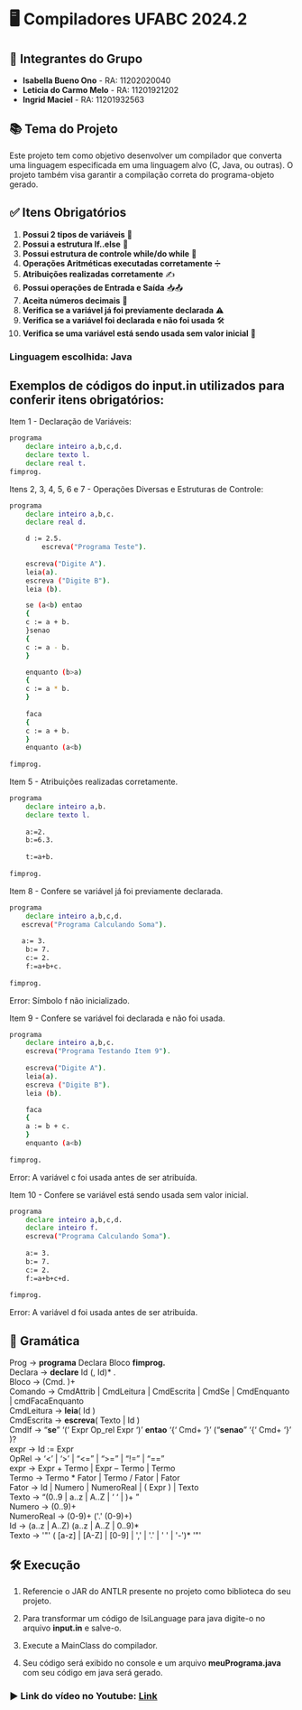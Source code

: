 # 🖥️ Compiladores UFABC 2024.2

## 👥 Integrantes do Grupo
- **Isabella Bueno Ono** - RA: 11202020040
- **Leticia do Carmo Melo** - RA: 11201921202
- **Ingrid Maciel** - RA: 11201932563

## 📚 Tema do Projeto
Este projeto tem como objetivo desenvolver um compilador que converta uma linguagem especificada em uma linguagem alvo (C, Java, ou outras). O projeto também visa garantir a compilação correta do programa-objeto gerado.

## ✅ Itens Obrigatórios
1. **Possui 2 tipos de variáveis** 📝
2. **Possui a estrutura If..else** 🔄
3. **Possui estrutura de controle while/do while** 🔁
4. **Operações Aritméticas executadas corretamente** ➗
5. **Atribuições realizadas corretamente** ✍️
6. **Possui operações de Entrada e Saída** 📥📤
7. **Aceita números decimais** 🔢
8. **Verifica se a variável já foi previamente declarada** ⚠️
9. **Verifica se a variável foi declarada e não foi usada** 🛠️
10. **Verifica se uma variável está sendo usada sem valor inicial** 🚫

### Linguagem escolhida: Java 

## Exemplos de códigos do input.in utilizados para conferir itens obrigatórios:
Item 1 - Declaração de Variáveis:
```bash
programa
	declare inteiro a,b,c,d.
	declare texto l.
	declare real t.
fimprog.
```
Itens 2, 3, 4, 5, 6 e 7 - Operações Diversas e Estruturas de Controle:
```bash
programa
	declare inteiro a,b,c.
 	declare real d.

  	d := 2.5.
    	escreva("Programa Teste").
     
	escreva("Digite A").
	leia(a).
	escreva ("Digite B").
	leia (b).

	se (a<b) entao
	{
	c := a + b.
	}senao
	{
	c := a - b.
	}

	enquanto (b>a)
	{
	c := a * b.
	}
	
	faca
	{
 	c := a + b.
	}
	enquanto (a<b)
	
fimprog.
```
Item 5 - Atribuições realizadas corretamente.
```bash
programa
	declare inteiro a,b.
	declare texto l.
	
	a:=2.
	b:=6.3.
	
	t:=a+b.
	
fimprog.
````

Item 8 - Confere se variável já foi previamente declarada.
```bash
programa
	declare inteiro a,b,c,d.
   escreva("Programa Calculando Soma").
    
   a:= 3.
	b:= 7.
	c:= 2.
	f:=a+b+c.
	
fimprog.
```
Error: Símbolo f não inicializado.

Item 9 - Confere se variável foi declarada e não foi usada.
```bash
programa
	declare inteiro a,b,c.
    escreva("Programa Testando Item 9").
     
	escreva("Digite A").
	leia(a).
	escreva ("Digite B").
	leia (b).

	faca
	{
 	a := b + c.
	}
	enquanto (a<b)
	
fimprog.
```
Error: A variável c foi usada antes de ser atribuída.

Item 10 - Confere se variável está sendo usada sem valor inicial.
```bash
programa
	declare inteiro a,b,c,d.
	declare inteiro f.
    escreva("Programa Calculando Soma").
    
    a:= 3.
	b:= 7.
	c:= 2.
	f:=a+b+c+d.
	
fimprog.

```
Error: A variável d foi usada antes de ser atribuída.

## :memo: Gramática

Prog -> **programa** Declara Bloco **fimprog.**  
Declara -> **declare** Id (, Id)* .  
Bloco -> (Cmd. )+  
Comando -> CmdAttrib | CmdLeitura | CmdEscrita | CmdSe | CmdEnquanto | cmdFacaEnquanto  
CmdLeitura -> **leia**( Id )  
CmdEscrita -> **escreva**( Texto | Id )  
CmdIf -> “**se**” ‘(‘ Expr Op_rel Expr ‘)’ **entao** ‘{‘ Cmd+ ‘}’ (“**senao**” ‘{‘ Cmd+ ‘}’ )?  
expr -> Id := Expr  
OpRel -> ‘<’ | ‘>’ | “<=” | “>=” | “!=” | “==”  
expr -> Expr + Termo | Expr – Termo | Termo  
Termo -> Termo * Fator | Termo / Fator | Fator  
Fator -> Id | Numero | NumeroReal | ( Expr ) | Texto  
Texto -> “(0..9 | a..z | A..Z | ‘ ‘ | )+ ”  
Numero -> (0..9)+  
NumeroReal -> (0-9)+ ('.' (0-9)+)  
Id -> (a..z | A..Z) (a..z | A..Z | 0..9)*  
Texto -> '"' ( [a-z] | [A-Z] | [0-9] | ',' | '.' | ' ' | '-')* '"'  

## 🛠️ Execução
   
1. Referencie o JAR do ANTLR presente no projeto como biblioteca do seu projeto.

2. Para transformar um código de IsiLanguage para java digite-o no arquivo **input.in** e salve-o.

3. Execute a MainClass do compilador.

4. Seu código será exibido no console e um arquivo **meuPrograma.java** com seu código em java será gerado.

### ▶️ Link do vídeo no Youtube: [Link](https://youtu.be/3afily28Dkg)
